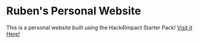 # Ruben's Personal Website
This is a personal website built using the Hack4Impact Starter Pack!
[Visit it Here!](https://RubenSaghian.github.io)
